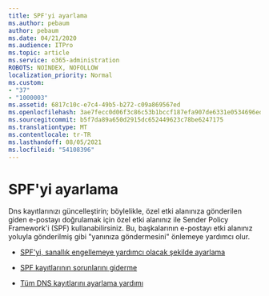 ```yaml
---
title: SPF'yi ayarlama
ms.author: pebaum
author: pebaum
ms.date: 04/21/2020
ms.audience: ITPro
ms.topic: article
ms.service: o365-administration
ROBOTS: NOINDEX, NOFOLLOW
localization_priority: Normal
ms.custom:
- "37"
- "1000003"
ms.assetid: 6817c10c-e7c4-49b5-b272-c09a869567ed
ms.openlocfilehash: 3ae7fecc0d06f3c86c53b1bccf187efa907de6331e0534696edc1b0c80581f31
ms.sourcegitcommit: b5f7da89a650d2915dc652449623c78be6247175
ms.translationtype: MT
ms.contentlocale: tr-TR
ms.lasthandoff: 08/05/2021
ms.locfileid: "54108396"
---
```

# <a name="set-up-spf"></a>SPF'yi ayarlama

Dns kayıtlarınızı güncelleştirin; böylelikle, özel etki alanınıza gönderilen giden e-postayı doğrulamak için özel etki alanınız ile Sender Policy Framework'i (SPF) kullanabilirsiniz. Bu, başkalarının e-postayı etki alanınız yoluyla gönderilmiş gibi "yanınıza göndermesini" önlemeye yardımcı olur.
  
- [SPF'yi, sanallık engellemeye yardımcı olacak şekilde ayarlama](/microsoft-365/security/office-365-security/set-up-spf-in-office-365-to-help-prevent-spoofing)

- [SPF kayıtlarının sorunlarını giderme](/microsoft-365/security/office-365-security/how-office-365-uses-spf-to-prevent-spoofing#SPFTroubleshoot)

- [Tüm DNS kayıtlarını ayarlama yardımı](/microsoft-365/admin/get-help-with-domains/create-dns-records-at-any-dns-hosting-provider)
